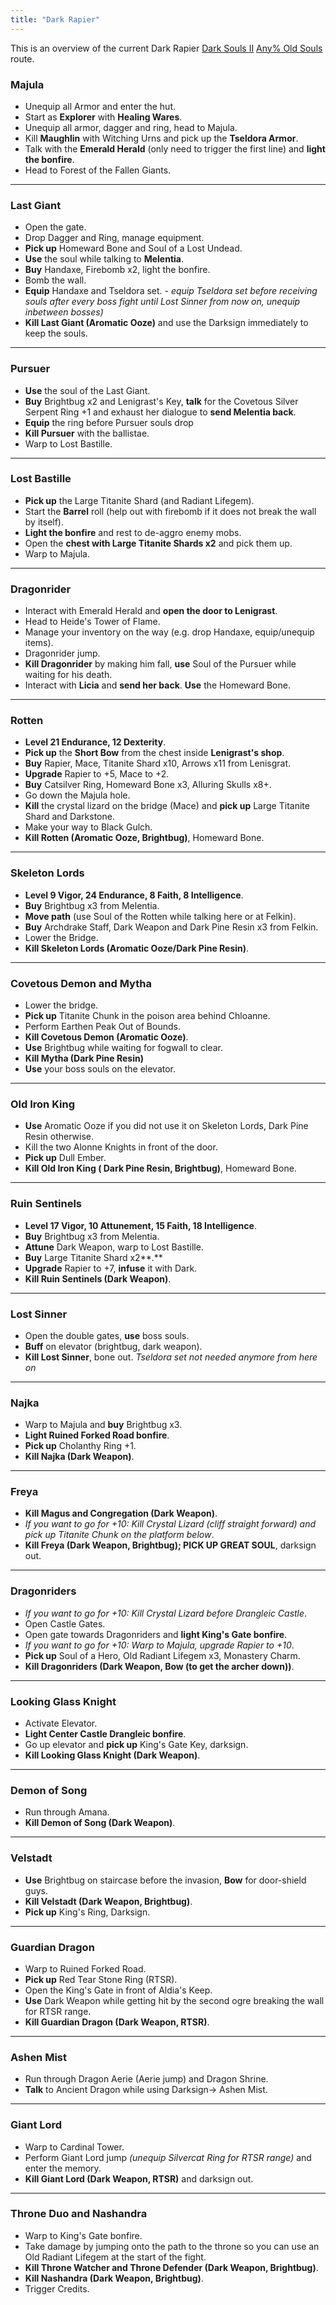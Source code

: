 ```yaml
---
title: "Dark Rapier"
---
```


This is an overview of the current Dark Rapier [Dark Souls II](/darksouls2) [Any% Old Souls](/darksouls2/any-old-souls) route.

### Majula

- Unequip all Armor and enter the hut.
- Start as **Explorer** with **Healing Wares**.
- Unequip all armor, dagger and ring, head to Majula.
- Kill **Maughlin** with Witching Urns and pick up the **Tseldora Armor**.
- Talk with the **Emerald Herald** (only need to trigger the first line) and **light the bonfire**.
- Head to Forest of the Fallen Giants.

---

### Last Giant

- Open the gate.
- Drop Dagger and Ring, manage equipment.
- **Pick up** Homeward Bone and Soul of a Lost Undead.
- **Use** the soul while talking to **Melentia**.
- **Buy** Handaxe, Firebomb x2, light the bonfire.
- Bomb the wall.
- **Equip** Handaxe and Tseldora set. _- equip Tseldora set before receiving souls after every boss fight until Lost Sinner from now on, unequip inbetween bosses)_
- **Kill Last Giant (Aromatic Ooze)** and use the Darksign immediately to keep the souls.

---

### Pursuer

- **Use** the soul of the Last Giant.
- **Buy** Brightbug x2 and Lenigrast's Key, **talk** for the Covetous Silver Serpent Ring +1 and exhaust her dialogue to **send Melentia back**.
- **Equip** the ring before Pursuer souls drop
- **Kill Pursuer** with the ballistae.
- Warp to Lost Bastille.

---

### Lost Bastille

- **Pick up** the Large Titanite Shard (and Radiant Lifegem).
- Start the **Barrel** roll (help out with firebomb if it does not break the wall by itself).
- **Light the bonfire** and rest to de-aggro enemy mobs.
- Open the **chest with Large Titanite Shards x2** and pick them up.
- Warp to Majula.

---

### Dragonrider

- Interact with Emerald Herald and **open the door to Lenigrast**.
- Head to Heide's Tower of Flame.
- Manage your inventory on the way (e.g. drop Handaxe, equip/unequip items).
- Dragonrider jump.
- **Kill Dragonrider** by making him fall, **use** Soul of the Pursuer while waiting for his death.
- Interact with **Licia** and **send her back**. **Use** the Homeward Bone.

---

### Rotten

- **Level 21 Endurance, 12 Dexterity**.
- **Pick up** the **Short Bow** from the chest inside **Lenigrast's shop**.
- **Buy** Rapier, Mace, Titanite Shard x10, Arrows x11 from Lenisgrat.
- **Upgrade** Rapier to +5, Mace to +2.
- **Buy** Catsilver Ring, Homeward Bone x3, Alluring Skulls x8+.
- Go down the Majula hole.
- **Kill** the crystal lizard on the bridge (Mace) and **pick up** Large Titanite Shard and Darkstone.
- Make your way to Black Gulch.
- **Kill Rotten (Aromatic Ooze, Brightbug)**, Homeward Bone.

---

### Skeleton Lords

- **Level 9 Vigor, 24 Endurance, 8 Faith, 8 Intelligence**.
- **Buy** Brightbug x3 from Melentia.
- **Move path** (use Soul of the Rotten while talking here or at Felkin).
- **Buy** Archdrake Staff, Dark Weapon and Dark Pine Resin x3 from Felkin.
- Lower the Bridge.
- **Kill Skeleton Lords (Aromatic Ooze/Dark Pine Resin)**.

---

### Covetous Demon and Mytha

- Lower the bridge.
- **Pick up** Titanite Chunk in the poison area behind Chloanne.
- Perform Earthen Peak Out of Bounds.
- **Kill Covetous Demon (Aromatic Ooze)**.
- **Use** Brightbug while waiting for fogwall to clear.
- **Kill Mytha (Dark Pine Resin)**
- **Use** your boss souls on the elevator.

---

### Old Iron King

- **Use** Aromatic Ooze if you did not use it on Skeleton Lords, Dark Pine Resin otherwise.
- Kill the two Alonne Knights in front of the door.
- **Pick up** Dull Ember.
- **Kill Old Iron King ( Dark Pine Resin, Brightbug)**, Homeward Bone.

---

### Ruin Sentinels

- **Level 17 Vigor, 10 Attunement, 15 Faith, 18 Intelligence**.
- **Buy** Brightbug x3 from Melentia.
- **Attune** Dark Weapon, warp to Lost Bastille.
- **Buy** Large Titanite Shard x2**.**
- **Upgrade** Rapier to +7, **infuse** it with Dark.
- **Kill Ruin Sentinels (Dark Weapon)**.

---

### Lost Sinner

- Open the double gates, **use** boss souls.
- **Buff** on elevator (brightbug, dark weapon).
- **Kill Lost Sinner**, bone out. _Tseldora set not needed anymore from here on_

---

### Najka

- Warp to Majula and **buy** Brightbug x3.
- **Light Ruined Forked Road bonfire**.
- **Pick up** Cholanthy Ring +1.
- **Kill Najka (Dark Weapon)**.

---

### Freya

- **Kill Magus and Congregation (Dark Weapon)**.
- _If you want to go for +10: Kill Crystal Lizard (cliff straight forward) and pick up Titanite Chunk on the platform below_.
- **Kill Freya (Dark Weapon, Brightbug); PICK UP GREAT SOUL**, darksign out.

---

### Dragonriders

- _If you want to go for +10: Kill Crystal Lizard before Drangleic Castle_.
- Open Castle Gates.
- Open gate towards Dragonriders and **light King's Gate bonfire**.
- _If you want to go for +10: Warp to Majula, upgrade Rapier to +10_.
- **Pick up** Soul of a Hero, Old Radiant Lifegem x3, Monastery Charm.
- **Kill Dragonriders (Dark Weapon, Bow (to get the archer down))**.

---

### Looking Glass Knight

- Activate Elevator.
- **Light Center Castle Drangleic bonfire**.
- Go up elevator and **pick up** King's Gate Key, darksign.
- **Kill Looking Glass Knight (Dark Weapon)**.

---

### Demon of Song

- Run through Amana.
- **Kill Demon of Song (Dark Weapon)**.

---

### Velstadt

- **Use** Brightbug on staircase before the invasion, **Bow** for door-shield guys.
- **Kill Velstadt (Dark Weapon, Brightbug)**.
- **Pick up** King's Ring, Darksign.

---

### Guardian Dragon

- Warp to Ruined Forked Road.
- **Pick up** Red Tear Stone Ring (RTSR).
- Open the King's Gate in front of Aldia's Keep.
- **Use** Dark Weapon while getting hit by the second ogre breaking the wall for RTSR range.
- **Kill Guardian Dragon (Dark Weapon, RTSR)**.

---

### Ashen Mist

- Run through Dragon Aerie (Aerie jump) and Dragon Shrine.
- **Talk** to Ancient Dragon while using Darksign-> Ashen Mist.

---

### Giant Lord

- Warp to Cardinal Tower.
- Perform Giant Lord jump _(unequip Silvercat Ring for RTSR range)_ and enter the memory.
- **Kill Giant Lord (Dark Weapon, RTSR)** and darksign out.

---

### Throne Duo and Nashandra

- Warp to King's Gate bonfire.
- Take damage by jumping onto the path to the throne so you can use an Old Radiant Lifegem at the start of the fight.
- **Kill Throne Watcher and Throne Defender (Dark Weapon, Brightbug)**.
- **Kill Nashandra (Dark Weapon, Brightbug)**.
- Trigger Credits.
